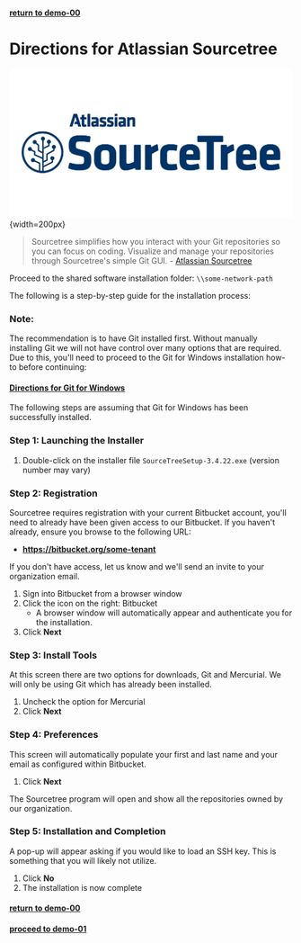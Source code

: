#### [return to demo-00](directions-demo-00.md)
# Directions for Atlassian Sourcetree

![Atlassian Sourcetree Logo](../assets/logo-sourcetree.png){width=200px}

> Sourcetree simplifies how you interact with your Git repositories so you can focus on coding.
> Visualize and manage your repositories through Sourcetree's simple Git GUI.
\- [Atlassian Sourcetree](https://www.sourcetreeapp.com/)

Proceed to the shared software installation folder: `\\some-network-path`

The following is a step-by-step guide for the installation process:

### Note:
The recommendation is to have Git installed first. Without manually installing Git we will not have
control over many options that are required. Due to this, you'll need to proceed to the Git for
Windows installation how-to before continuing:
#### [Directions for Git for Windows](Git-for-Windows.md)
The following steps are assuming that Git for Windows has been successfully installed.
### Step 1: Launching the Installer
1. Double-click on the installer file `SourceTreeSetup-3.4.22.exe` (version number may vary)

### Step 2: Registration
Sourcetree requires registration with your current Bitbucket account, you'll need to already have
been given access to our Bitbucket. If you haven't already, ensure you browse to the following URL:

- **https://bitbucket.org/some-tenant**

If you don't have access, let us know and we'll send an invite to your organization email.

1. Sign into Bitbucket from a browser window
2. Click the icon on the right: Bitbucket
    - A browser window will automatically appear and authenticate you for the installation.
3. Click **Next**

### Step 3: Install Tools
At this screen there are two options for downloads, Git and Mercurial. We will only be using Git
which has already been installed.

1. Uncheck the option for Mercurial
2. Click **Next**

### Step 4: Preferences
This screen will automatically populate your first and last name and your email as configured within
Bitbucket.

1. Click **Next**

The Sourcetree program will open and show all the repositories owned by our organization.

### Step 5: Installation and Completion
A pop-up will appear asking if you would like to load an SSH key. This is something that you will
likely not utilize.

1. Click **No**
2. The installation is now complete

#### [return to demo-00](directions-demo-00.md)
#### [proceed to demo-01](../demo_01/directions-demo-01.md)